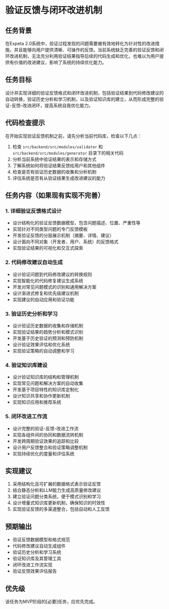 # 验证反馈与闭环改进机制

## 任务背景
在Expeta 2.0系统中，验证过程发现的问题需要被有效地转化为针对性的改进措施，并且能够向用户提供清晰、可操作的反馈。当前系统缺乏完善的验证反馈和闭环改进机制，无法充分利用验证结果指导后续的代码生成和优化，也难以为用户提供有价值的改进建议，影响了系统的持续优化能力。

## 任务目标
设计并实现详细的验证反馈格式和闭环改进机制，包括验证结果到代码修改建议的自动转换，验证历史分析和学习机制，以及验证知识库的建立，从而形成完整的验证-反馈-改进闭环，提高系统自我优化能力。

## 代码检查提示
在开始实现验证反馈机制之前，请先分析当前代码库，检查以下几点：

1. 检查 `src/backend/src/modules/validator` 和 `src/backend/src/modules/generator` 目录下的相关代码
2. 分析当前系统中验证结果的表示和存储方式
3. 了解系统如何将验证结果反馈给用户和其他组件
4. 检查是否有验证历史数据的收集和分析机制
5. 评估系统是否有从验证结果生成改进建议的能力

## 任务内容（如果现有实现不完善）

### 1. 详细验证反馈格式设计
- 设计结构化的验证反馈数据模型，包含问题描述、位置、严重性等
- 实现针对不同类型问题的专门反馈模板
- 开发验证反馈的分层展示机制（摘要、详情、建议）
- 设计面向不同对象（开发者、用户、系统）的反馈格式
- 实现验证结果的可视化和交互式探索

### 2. 代码修改建议自动生成
- 设计验证问题到代码修改建议的转换规则
- 实现智能化的代码修复建议生成系统
- 开发对常见问题模式的识别和通用解决方案
- 设计渐进式修复和优先级建议机制
- 实现建议的自动应用和验证功能

### 3. 验证历史分析和学习
- 设计验证历史数据的收集和存储机制
- 实现验证结果的趋势分析和模式识别
- 开发基于历史验证的预测和预防机制
- 设计验证效果评估和优化系统
- 实现验证策略的自动调整和学习

### 4. 验证知识库建设
- 设计验证知识库的结构和管理机制
- 实现常见问题和解决方案的自动收集
- 开发基于项目特性的知识库定制化
- 设计知识共享和协作更新机制
- 实现知识应用和推荐系统

### 5. 闭环改进工作流
- 设计完整的验证-反馈-改进工作流
- 实现各组件间的协同和数据流转机制
- 开发跨周期验证效果的追踪和比较
- 设计用户反馈整合和验证策略调整机制
- 实现持续优化的度量和评估系统

## 实现建议
1. 采用结构化且可扩展的数据格式表示验证反馈
2. 结合静态分析和LLM能力生成高质量修改建议
3. 建立验证问题分类系统，便于模式识别和学习
4. 设计增量式知识库更新机制，确保知识的时效性
5. 实现验证反馈的多渠道整合，包括自动和人工反馈

## 预期输出
- 验证反馈数据模型和格式规范
- 代码修改建议自动生成组件
- 验证历史分析和学习系统
- 验证知识库及其管理工具
- 闭环改进工作流实现
- 验证反馈效果评估报告

## 优先级
该任务为MVP阶段的[必要]任务，应优先完成。 